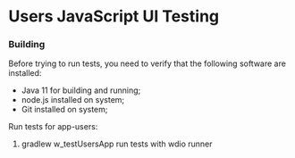 Users JavaScript UI Testing
===

### Building

Before trying to run tests, you need to verify that the following software are installed:

* Java 11 for building and running;
* node.js installed on system;
* Git installed on system;

Run tests for app-users:

1. gradlew w_testUsersApp run tests with wdio runner
